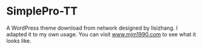 # SimplePro-TT
A WordPress theme download from network designed by lisizhang. I adapted it to my own usage. You can visit www.mjm1990.com to see what it looks like.
